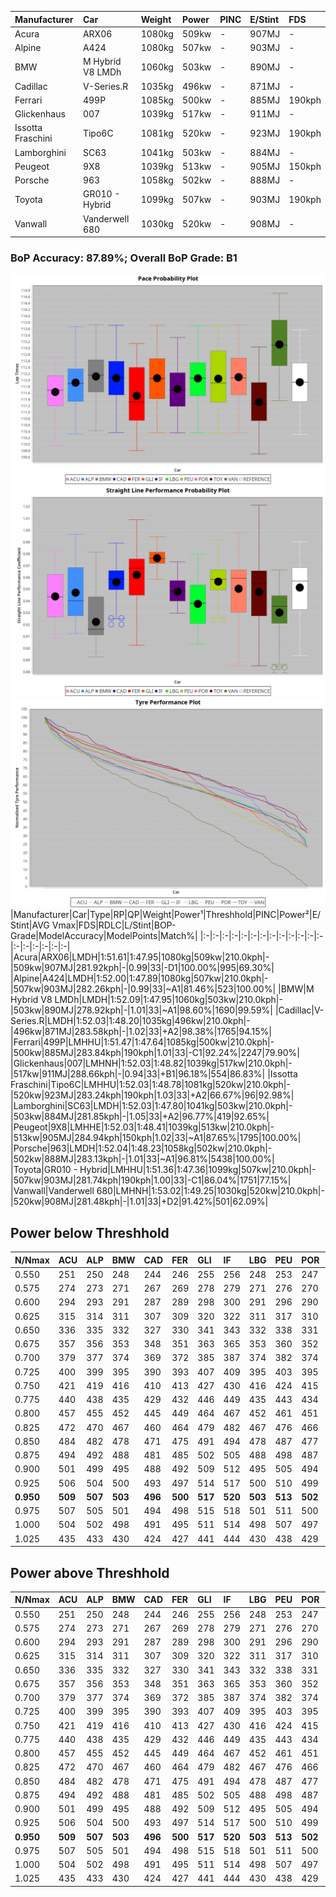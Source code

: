 |Manufacturer|Car|Weight|Power|PINC|E/Stint|FDS|
|:-|:-|:-|:-|:-|:-|:-|
|Acura|ARX06|1080kg|509kw|-|907MJ|-|
|Alpine|A424|1080kg|507kw|-|903MJ|-|
|BMW|M Hybrid V8 LMDh|1060kg|503kw|-|890MJ|-|
|Cadillac|V-Series.R|1035kg|496kw|-|871MJ|-|
|Ferrari|499P|1085kg|500kw|-|885MJ|190kph|
|Glickenhaus|007|1039kg|517kw|-|911MJ|-|
|Issotta Fraschini|Tipo6C|1081kg|520kw|-|923MJ|190kph|
|Lamborghini|SC63|1041kg|503kw|-|884MJ|-|
|Peugeot|9X8|1039kg|513kw|-|905MJ|150kph|
|Porsche|963|1058kg|502kw|-|888MJ|-|
|Toyota|GR010 - Hybrid|1099kg|507kw|-|903MJ|190kph|
|Vanwall|Vanderwell 680|1030kg|520kw|-|908MJ|-|

### BoP Accuracy: 87.89%; Overall BoP Grade: B1
![PACECHART](./IMG/ACOMETHOD.png)
![STRAIGHTLINEPERFORMANCECHART](./IMG/ACOMETHOD_sp.png)
![TYREPERFORMANCECHART](./IMG/ACOMETHOD_tw.png)
|Manufacturer|Car|Type|RP|QP|Weight|Power¹|Threshhold|PINC|Power²|E/Stint|AVG Vmax|FDS|RDLC|L/Stint|BOP-Grade|ModelAccuracy|ModelPoints|Match%|
|:-|:-|:-|:-|:-|:-|:-|:-|:-|:-|:-|:-|:-|:-|:-|:-|:-|:-|:-|
|Acura|ARX06|LMDH|1:51.61|1:47.95|1080kg|509kw|210.0kph|-|509kw|907MJ|281.92kph|-|0.99|33|-D1|100.00%|995|69.30%|
|Alpine|A424|LMDH|1:52.00|1:47.89|1080kg|507kw|210.0kph|-|507kw|903MJ|282.26kph|-|0.99|33|~A1|81.46%|523|100.00%|
|BMW|M Hybrid V8 LMDh|LMDH|1:52.09|1:47.95|1060kg|503kw|210.0kph|-|503kw|890MJ|278.92kph|-|1.01|33|~A1|98.60%|1690|99.59%|
|Cadillac|V-Series.R|LMDH|1:52.03|1:48.20|1035kg|496kw|210.0kph|-|496kw|871MJ|283.58kph|-|1.02|33|+A2|98.38%|1765|94.15%|
|Ferrari|499P|LMHHU|1:51.47|1:47.64|1085kg|500kw|210.0kph|-|500kw|885MJ|283.84kph|190kph|1.01|33|-C1|92.24%|2247|79.90%|
|Glickenhaus|007|LMHNH|1:52.03|1:48.82|1039kg|517kw|210.0kph|-|517kw|911MJ|288.66kph|-|0.94|33|+B1|96.18%|554|86.83%|
|Issotta Fraschini|Tipo6C|LMHHU|1:52.03|1:48.78|1081kg|520kw|210.0kph|-|520kw|923MJ|283.24kph|190kph|1.03|33|+A2|66.67%|96|92.98%|
|Lamborghini|SC63|LMDH|1:52.03|1:47.80|1041kg|503kw|210.0kph|-|503kw|884MJ|281.85kph|-|1.05|33|+A2|96.77%|419|92.65%|
|Peugeot|9X8|LMHHE|1:52.03|1:48.41|1039kg|513kw|210.0kph|-|513kw|905MJ|284.94kph|150kph|1.02|33|~A1|87.65%|1795|100.00%|
|Porsche|963|LMDH|1:52.04|1:48.23|1058kg|502kw|210.0kph|-|502kw|888MJ|283.13kph|-|1.01|33|~A1|96.81%|5438|100.00%|
|Toyota|GR010 - Hybrid|LMHHU|1:51.36|1:47.36|1099kg|507kw|210.0kph|-|507kw|903MJ|281.74kph|190kph|1.00|33|-C1|86.04%|1751|77.15%|
|Vanwall|Vanderwell 680|LMHNH|1:53.02|1:49.25|1030kg|520kw|210.0kph|-|520kw|908MJ|281.48kph|-|1.01|33|+D2|91.42%|501|62.09%|

## Power below Threshhold
|N/Nmax|ACU|ALP|BMW|CAD|FER|GLI|IF|LBG|PEU|POR|TOY|VAN|
|:-|:-|:-|:-|:-|:-|:-|:-|:-|:-|:-|:-|:-|
|0.550|251|250|248|244|246|255|256|248|253|247|250|256|
|0.575|274|273|271|267|269|278|279|271|276|270|273|279|
|0.600|294|293|291|287|289|298|300|291|296|290|293|300|
|0.625|315|314|311|307|309|320|322|311|317|310|314|322|
|0.650|336|335|332|327|330|341|343|332|338|331|335|343|
|0.675|357|356|353|348|351|363|365|353|360|352|356|365|
|0.700|379|377|374|369|372|385|387|374|382|374|377|387|
|0.725|400|399|395|390|393|407|409|395|403|395|399|409|
|0.750|421|419|416|410|413|427|430|416|424|415|419|430|
|0.775|440|438|435|429|432|446|449|435|443|434|438|449|
|0.800|457|455|452|445|449|464|467|452|461|451|455|467|
|0.825|472|470|467|460|464|479|482|467|476|466|470|482|
|0.850|484|482|478|471|475|491|494|478|487|477|482|494|
|0.875|494|492|488|481|485|502|505|488|498|487|492|505|
|0.900|501|499|495|488|492|509|512|495|505|494|499|512|
|0.925|506|504|500|493|497|514|517|500|510|499|504|517|
|**0.950**|**509**|**507**|**503**|**496**|**500**|**517**|**520**|**503**|**513**|**502**|**507**|**520**|
|0.975|507|505|501|494|498|515|518|501|511|500|505|518|
|1.000|504|502|498|491|495|511|514|498|507|497|502|514|
|1.025|435|433|430|424|427|441|444|430|438|429|433|444|

## Power above Threshhold
|N/Nmax|ACU|ALP|BMW|CAD|FER|GLI|IF|LBG|PEU|POR|TOY|VAN|
|:-|:-|:-|:-|:-|:-|:-|:-|:-|:-|:-|:-|:-|
|0.550|251|250|248|244|246|255|256|248|253|247|250|256|
|0.575|274|273|271|267|269|278|279|271|276|270|273|279|
|0.600|294|293|291|287|289|298|300|291|296|290|293|300|
|0.625|315|314|311|307|309|320|322|311|317|310|314|322|
|0.650|336|335|332|327|330|341|343|332|338|331|335|343|
|0.675|357|356|353|348|351|363|365|353|360|352|356|365|
|0.700|379|377|374|369|372|385|387|374|382|374|377|387|
|0.725|400|399|395|390|393|407|409|395|403|395|399|409|
|0.750|421|419|416|410|413|427|430|416|424|415|419|430|
|0.775|440|438|435|429|432|446|449|435|443|434|438|449|
|0.800|457|455|452|445|449|464|467|452|461|451|455|467|
|0.825|472|470|467|460|464|479|482|467|476|466|470|482|
|0.850|484|482|478|471|475|491|494|478|487|477|482|494|
|0.875|494|492|488|481|485|502|505|488|498|487|492|505|
|0.900|501|499|495|488|492|509|512|495|505|494|499|512|
|0.925|506|504|500|493|497|514|517|500|510|499|504|517|
|**0.950**|**509**|**507**|**503**|**496**|**500**|**517**|**520**|**503**|**513**|**502**|**507**|**520**|
|0.975|507|505|501|494|498|515|518|501|511|500|505|518|
|1.000|504|502|498|491|495|511|514|498|507|497|502|514|
|1.025|435|433|430|424|427|441|444|430|438|429|433|444|
